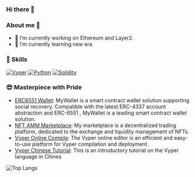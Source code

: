 ### Hi there 👋

### About me 💯
- 🔭 I’m currently working on Ethereum and Layer2.
- 🌱 I’m currently learning new era


### 🎯 Skills

<p>
    <a href="https://vyper.readthedocs.io" target="_blank"><img alt="Vyper"
        src="https://img.shields.io/badge/%F0%9F%90%8D%20Vyper-F7DF1E?style=for-the-badge"/></a>
    <a href="https://www.python.org" target="_blank"><img alt="Python"
        src="https://img.shields.io/badge/Python-3776AB?style=for-the-badge&logo=python&logoColor=white"/></a>
    <a href="https://docs.soliditylang.org" target="_blank"><img alt="Solidity"
        src="https://img.shields.io/badge/Solidity-e6e6e6?style=for-the-badge&logo=solidity&logoColor=black"/></a>

</p>


### 😎 Masterpiece with Pride
- [ERC6551 Wallet](https://github.com/0x0077/erc6551-wallet):  MyWallet is a smart contract wallet solution supporting social recovery. Compatible with the latest ERC-4337 account abstraction and ERC-6551 , MyWallet is a leading smart contract wallet solution.
- [NFT AMM Marketplace](https://github.com/0x0077/nft-amm-marketplace): My marketplace is a decentralized trading platform, dedicated to the exchange and liquidity management of NFTs.
- [Vyper Online Compile](https://github.com/0x0077/vyper-online-compiler): The Vyper online editor is an efficient and easy-to-use platform for Vyper compilation and deployment.
- [Vyper Chinese Tutorial](https://github.com/0x0077/WTF-Vyper): This is an introductory tutorial on the Vyper language in Chines


![Top Langs](https://github-readme-stats.vercel.app/api/top-langs/?username=0x0077&layout=compact&langs_count=8&theme=tokyonight)
